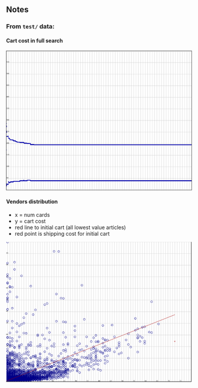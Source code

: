 ## Notes

### From `test/` data:
#### Cart cost in full search
![alt cart](./cart.png)

#### Vendors distribution
- x = num cards
- y = cart cost
- red line to initial cart (all lowest value articles)
- red point is shipping cost for initial cart

![alt vendors](./vendors.png)
